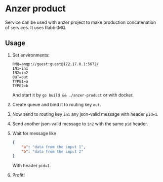 # Anzer product

Service can be used with anzer project to make production concatenation of services.
It uses RabbitMQ.

## Usage

1. Set environments:

    ```
    RMQ=amqp://guest:guest@172.17.0.1:5672/
    IN1=in1
    IN2=in2
    OUT=out
    TYPE1=a
    TYPE2=b
    ```
    And start it by `go build && ./anzer-product` or with docker.
2. Create queue and bind it to routing key `out`.
3. Now send to routing key `in1` any json-valid message with header `pid=1`.
4. Send another json-valid message to `in2` with the same `pid` header.
5. Wait for message like

    ```json
    {
        "a": "data from the input 1",
        "b": "data from the input 2"
    }
    ```
    With header `pid=1`.
 
6. Profit!